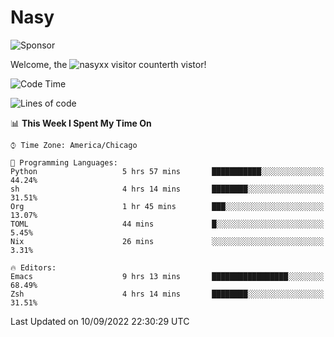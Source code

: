 # Nasy

<!--
<p align="center">
<img height="200" src="https://github-readme-stats.vercel.app/api?username=nasyxx&count_private=true&show_icons=true&theme=dracula&include_all_commits=true"/>
<img height="200" src="https://github-readme-stats.vercel.app/api/top-langs/?username=nasyxx&theme=dracula&hide=html,jupyter+notebook&count_private=true&show_icons=true"/>
</p>

  
----------------
-->

![Sponsor](https://img.shields.io/static/v1.svg?label=Sponsor&message=%E2%9D%A4&logo=GitHub&style=flat&color=pink)
 
Welcome, the ![nasyxx visitor counter](https://count.getloli.com/get/@nasyxx?theme=rule34)th vistor!
 
<!--START_SECTION:waka-->
![Code Time](http://img.shields.io/badge/Code%20Time-2%2C621%20hrs%206%20mins-blue)

![Lines of code](https://img.shields.io/badge/From%20Hello%20World%20I%27ve%20Written-5%20Million%20lines%20of%20code-blue)

📊 **This Week I Spent My Time On** 

```text
⌚︎ Time Zone: America/Chicago

💬 Programming Languages: 
Python                   5 hrs 57 mins       ███████████░░░░░░░░░░░░░░   44.24% 
sh                       4 hrs 14 mins       ████████░░░░░░░░░░░░░░░░░   31.51% 
Org                      1 hr 45 mins        ███░░░░░░░░░░░░░░░░░░░░░░   13.07% 
TOML                     44 mins             █░░░░░░░░░░░░░░░░░░░░░░░░   5.45% 
Nix                      26 mins             ░░░░░░░░░░░░░░░░░░░░░░░░░   3.31%

🔥 Editors: 
Emacs                    9 hrs 13 mins       █████████████████░░░░░░░░   68.49% 
Zsh                      4 hrs 14 mins       ████████░░░░░░░░░░░░░░░░░   31.51%

```


 Last Updated on 10/09/2022 22:30:29 UTC
<!--END_SECTION:waka-->

<!-- ![visitors](https://visitor-badge.laobi.icu/badge?page_id=nasyxx.nasyxx) -->
